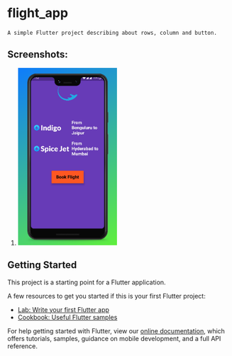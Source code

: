 # flight_app
```
A simple Flutter project describing about rows, column and button.
```

## Screenshots:
1. <img src="https://github.com/DagdiHiman/App-Dev/blob/master/demo/2.png" height=400>

## Getting Started

This project is a starting point for a Flutter application.

A few resources to get you started if this is your first Flutter project:

- [Lab: Write your first Flutter app](https://flutter.dev/docs/get-started/codelab)
- [Cookbook: Useful Flutter samples](https://flutter.dev/docs/cookbook)

For help getting started with Flutter, view our
[online documentation](https://flutter.dev/docs), which offers tutorials,
samples, guidance on mobile development, and a full API reference.
